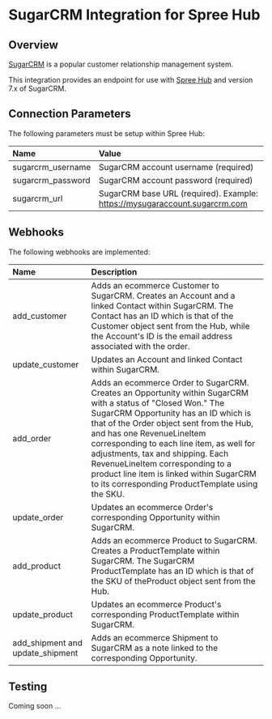 # SugarCRM Integration for Spree Hub

## Overview
[SugarCRM](http://www.sugarcrm.com/) is a popular customer relationship management system.

This integration provides an endpoint for use with [Spree Hub](http://spreecommerce.com/hub) and version 7.x of
SugarCRM.

## Connection Parameters
The following parameters must be setup within Spree Hub:

| Name | Value |
| :----| :-----|
| sugarcrm_username | SugarCRM account username (required) |
| sugarcrm_password | SugarCRM account password (required) |
| sugarcrm_url | SugarCRM base URL (required). Example: https://mysugaraccount.sugarcrm.com |

## Webhooks
The following webhooks are implemented:

| Name | Description |
| :----| :-----------|
| add_customer | Adds an ecommerce Customer to SugarCRM. Creates an Account and a linked Contact within SugarCRM. The Contact has an ID which is that of the Customer object sent from the Hub, while the Account's ID is the email address associated with the order. |
| update_customer | Updates an Account and linked Contact within SugarCRM. |
| add_order | Adds an ecommerce Order to SugarCRM. Creates an Opportunity within SugarCRM with a status of "Closed Won." The SugarCRM Opportunity has an ID which is that of the Order object sent from the Hub, and has one RevenueLineItem corresponding to each line item, as well for adjustments, tax and shipping. Each RevenueLineItem corresponding to a product line item is linked within SugarCRM to its corresponding ProductTemplate using the SKU. |
| update_order | Updates an ecommerce Order's corresponding Opportunity within SugarCRM. |
| add_product | Adds an ecommerce Product to SugarCRM. Creates a ProductTemplate within SugarCRM. The SugarCRM ProductTemplate has an ID which is that of the SKU of theProduct object sent from the Hub. |
| update_product | Updates an ecommerce Product's corresponding ProductTemplate within SugarCRM. |
| add_shipment and update_shipment | Adds an ecommerce Shipment to SugarCRM as a note linked to the corresponding Opportunity. |

## Testing
Coming soon ...
